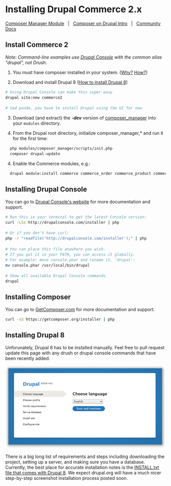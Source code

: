# Installing Drupal Commerce 2.x
[Composer Manager Module](https://drupal.org/project/composer_manager) &nbsp; | &nbsp; [Composer on Drupal Intro](https://bojanz.wordpress.com/2015/09/18/d8-composer-definitive-intro/) &nbsp; | &nbsp; [Community Docs](https://www.drupal.org/node/2405811)

## Install Commerce 2

_Note: Command-line examples use [Drupal Console](#installing-drupal-console) with the common alias "drupal", not Drush._

1. You must have composer installed in your system. ([Why?](https://bojanz.wordpress.com/2015/09/18/d8-composer-definitive-intro/) [How?](#installing-composer))

2. Download and install Drupal 8 ([How to install Drupal 8](#installing-drupal-8))

 ```sh
 # Using Drupal Console can make this super easy
 drupal site:new commerce2
 
 # Sad panda, you have to install Drupal using the UI for now
 ```

3. Download (and extract) the _**-dev**_ version of [composer_manager](https://drupal.org/project/composer_manager) into your `modules` directory.

3. From the Drupal root directory, initialize composer_manager,* and run it for the first time:

 ```sh
   php modules/composer_manager/scripts/init.php
   composer drupal-update
 ```

4. Enable the Commerce modules, e.g.:

 ```sh
   drupal module:install commerce commerce_order commerce_product commerce_tax
 ```


## Installing Drupal Console

You can go to [Drupal Console's website](http://drupalconsole.com/) for more documentation and support.

```sh
# Run this in your terminal to get the latest Console version:
curl -LSs http://drupalconsole.com/installer | php

# Or if you don't have curl:
php -r "readfile('http://drupalconsole.com/installer');" | php

# You can place this file anywhere you wish.
# If you put it in your PATH, you can access it globally.
# For example: move console.phar and rename it, 'drupal':
mv console.phar /usr/local/bin/drupal

# Show all available Drupal Console commands.
drupal
```

## Installing Composer

You can go to [GetComposer.com](https://getcomposer.org/doc/00-intro.md) for more documentation and support.

```sh
curl -sS https://getcomposer.org/installer | php
```

## Installing Drupal 8

Unforunately, Drupal 8 has to be installed manually. Feel free to pull request update this page with any drush or drupal console commands that have been recently added.

![Install Drupal 8 Screenshot](images/install-drupal8.png)

There is a big long list of requirements and steps including downloading the project, setting up a server, and making sure you have a database. Currently, the best place for accurate installation notes is the [INSTALL.txt file that comes with Drupal 8](https://api.drupal.org/api/drupal/core!INSTALL.txt/8). We expect drupal.org will have a much nicer step-by-step screenshot installation process posted soon.